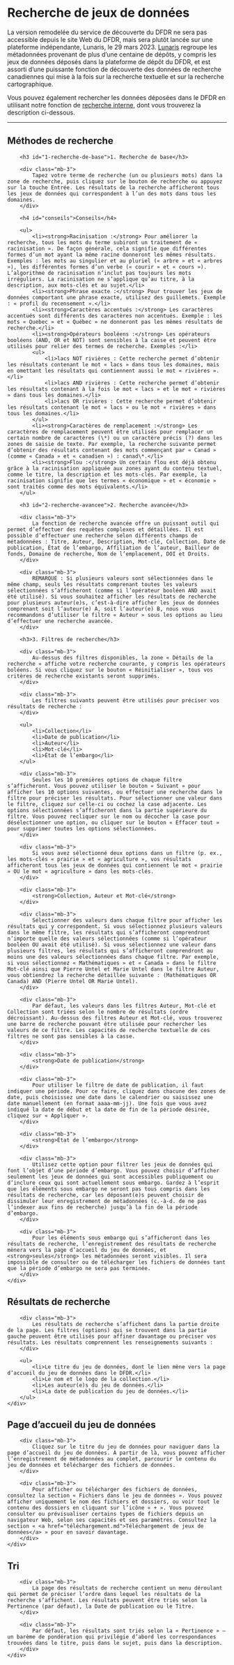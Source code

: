 # Recherche de jeux de données

La version remodelée du service de découverte du DFDR ne sera pas accessible depuis le site Web du DFDR, mais sera plutôt lancée sur une plateforme indépendante, Lunaris, le 29 mars 2023. [Lunaris](https://www.lunaris.ca/fr) regroupe les métadonnées provenant de plus d’une centaine de dépôts, y compris les jeux de données déposés dans la plateforme de dépôt du DFDR, et est assorti d’une puissante fonction de découverte des données de recherche canadiennes qui mise à la fois sur la recherche textuelle et sur la recherche cartographique.

Vous pouvez également rechercher les données déposées dans le DFDR en utilisant notre fonction de <a href="/repo/search?locale=fr" target="_blank">recherche interne</a>, dont vous trouverez la description ci-dessous.

<hr />

<div class="card-shadow mb-3">
    <div class="card-body">
        <h2 id="methodes-de-recherche">Méthodes de recherche</h2>

        <h3 id="1-recherche-de-base">1. Recherche de base</h3>

        <div class="mb-3">
            Tapez votre terme de recherche (un ou plusieurs mots) dans la zone de recherche, puis cliquez sur le bouton de recherche ou appuyez sur la touche Entrée. Les résultats de la recherche afficheront tous les jeux de données qui correspondent à l’un des mots dans tous les domaines.
        </div>

        <h4 id="conseils">Conseils</h4>

        <ul>
            <li><strong>Racinisation :</strong> Pour améliorer la recherche, tous les mots du terme subiront un traitement de « racinisation ». De façon générale, cela signifie que différentes formes d’un mot ayant la même racine donneront les mêmes résultats. Exemples : les mots au singulier et au pluriel (« arbre » et « arbres »), les différentes formes d’un verbe (« courir » et « cours »). L’algorithme de racinisation n’inclut pas toujours les mots irréguliers. La racinisation ne s’applique qu’au titre, à la description, aux mots-clés et au sujet.</li>
            <li><strong>Phrase exacte :</strong> Pour trouver les jeux de données comportant une phrase exacte, utilisez des guillemets. Exemple : « profil du recensement ».</li>
            <li><strong>Caractères accentués :</strong> Les caractères accentués sont différents des caractères non accentués. Exemple : les mots « Quebec » et « Québec » ne donneront pas les mêmes résultats de recherche.</li>
            <li><strong>Opérateurs booléens :</strong> Les opérateurs booléens (AND, OR et NOT) sont sensibles à la casse et peuvent être utilisés pour relier des termes de recherche. Exemples :</li>
            <ul>
                <li>lacs NOT rivières : Cette recherche permet d’obtenir les résultats contenant le mot « lacs » dans tous les domaines, mais en omettant les résultats qui contiennent aussi le mot « rivières ».</li>
                <li>lacs AND rivières : Cette recherche permet d’obtenir les résultats contenant à la fois le mot « lacs » et le mot « rivières » dans tous les domaines.</li>
                <li>lacs OR rivières : Cette recherche permet d’obtenir les résultats contenant le mot « lacs » ou le mot « rivières » dans tous les domaines.</li>
            </ul>
            <li><strong>Caractères de remplacement :</strong> Les caractères de remplacement peuvent être utilisés pour remplacer un certain nombre de caractères (\*) ou un caractère précis (?) dans les zones de saisie de texte. Par exemple, la recherche suivante permet d’obtenir des résultats contenant des mots commençant par « Canad » (comme « Canada » et « canadien ») : canad\*.</li>
            <li><strong>Flou :</strong> Un certain flou est déjà obtenu grâce à la racinisation appliquée aux zones ayant du contenu textuel, comme le titre, la description et les mots-clés. Par exemple, la racinisation signifie que les termes « économique » et « économie » sont traités comme des mots équivalents.</li>
        </ul>

        <h3 id="2-recherche-avancee">2. Recherche avancée</h3>

        <div class="mb-3">
            La fonction de recherche avancée offre un puissant outil qui permet d’effectuer des requêtes complexes et détaillées. Il est possible d’effectuer une recherche selon différents champs de métadonnées : Titre, Auteur, Description, Mot-clé, Collection, Date de publication, État de l’embargo, Affiliation de l’auteur, Bailleur de fonds, Domaine de recherche, Nom de l’emplacement, DOI et Droits.
        </div>

        <div class="mb-3">
            REMARQUE : Si plusieurs valeurs sont sélectionnées dans le même champ, seuls les résultats comprenant toutes les valeurs sélectionnées s’afficheront (comme si l’opérateur booléen AND avait été utilisé). Si vous souhaitez afficher les résultats de recherche pour plusieurs auteur(e)s, c’est-à-dire afficher les jeux de données comprenant soit l’auteur(e) A, soit l’auteur(e) B, nous vous recommandons d’utiliser le filtre « Auteur » sous les options au lieu d’effectuer une recherche avancée.
        </div>

        <h3>3. Filtres de recherche</h3>

        <div class="mb-3">
            Au-dessus des filtres disponibles, la zone « Détails de la recherche » affiche votre recherche courante, y compris les opérateurs boléens. Si vous cliquez sur le bouton « Réinitialiser », tous vos critères de recherche existants seront supprimés.
        </div>

        <div class="mb-3">
            Les filtres suivants peuvent être utilisés pour préciser vos résultats de recherche :
        </div>

        <ul>
            <li>Collection</li>
            <li>Date de publication</li>
            <li>Auteur</li>
            <li>Mot-clé</li>
            <li>État de l’embargo</li>
        </ul>

        <div class="mb-3">
            Seules les 10 premières options de chaque filtre s’afficheront. Vous pouvez utiliser le bouton « Suivant » pour afficher les 10 options suivantes, ou effectuer une recherche dans le filtre pour préciser les résultats. Pour sélectionner une valeur dans le filtre, cliquez sur celle-ci ou cochez la case adjacente. Les options sélectionnées s’afficheront dans la partie supérieure du filtre. Vous pouvez recliquer sur le nom ou décocher la case pour désélectionner une option, ou cliquer sur le bouton « Effacer tout » pour supprimer toutes les options sélectionnées.
        </div>

        <div class="mb-3">
            Si vous avez sélectionné deux options dans un filtre (p. ex., les mots-clés « prairie » et « agriculture », vos résultats afficheront tous les jeux de données qui contiennent le mot « prairie » OU le mot « agriculture » dans les mots-clés.
        </div>

        <div class="mb-3">
            <strong>Collection, Auteur et Mot-clé</strong>
        </div>

        <div class="mb-3">
            Sélectionner des valeurs dans chaque filtre pour afficher les résultats qui y correspondent. Si vous sélectionnez plusieurs valeurs dans le même filtre, les résultats qui s’afficheront comprendront n’importe quelle des valeurs sélectionnées (comme si l’opérateur booléen OU avait été utilisé). Si vous sélectionnez une valeur dans plusieurs filtres, les résultats qui s’afficheront comprendront au moins une des valeurs sélectionnées dans chaque filtre. Par exemple, si vous sélectionnez « Mathématiques » et « Canada » dans le filtre Mot-clé ainsi que Pierre Untel et Marie Untel dans le filtre Auteur, vous obtiendrez la recherche détaillée suivante : (Mathématiques OR Canada) AND (Pierre Untel OR Marie Untel).
        </div>

        <div class="mb-3">
            Par défaut, les valeurs dans les filtres Auteur, Mot-clé et Collection sont triées selon le nombre de résultats (ordre décroissant). Au-dessus des filtres Auteur et Mot-clé, vous trouverez une barre de recherche pouvant être utilisée pour rechercher les valeurs de ce filtre. Les capacités de recherche textuelle de ces filtres ne sont pas sensibles à la casse.
        </div>

        <div class="mb-3">
            <strong>Date de publication</strong>
        </div>

        <div class="mb-3">
            Pour utiliser le filtre de date de publication, il faut indiquer une période. Pour ce faire, cliquez dans chacune des zones de date, puis choisissez une date dans le calendrier ou saisissez une date manuellement (en format aaaa-mm-jj). Une fois que vous avez indiqué la date de début et la date de fin de la période désirée, cliquez sur « Appliquer ».
        </div>

        <div class="mb-3">
            <strong>État de l’embargo</strong>
        </div>

        <div class="mb-3">
            Utilisez cette option pour filtrer les jeux de données qui font l’objet d’une période d’embargo. Vous pouvez choisir d’afficher seulement les jeux de données qui sont accessibles publiquement ou d’inclure ceux qui sont actuellement sous embargo. Gardez à l’esprit que les éléments sous embargo ne seront pas tous compris dans les résultats de recherche, car les déposant(e)s peuvent choisir de dissimuler leur enregistrement de métadonnées (c.-à-d. de ne pas l’indexer aux fins de recherche) jusqu’à la fin de la période d’embargo.
        </div>

        <div class="mb-3">
            Pour les éléments sous embargo qui s’afficheront dans les résultats de recherche, l’enregistrement des résultats de recherche mènera vers la page d’accueil du jeu de données, et <strong>seules</strong> les métadonnées seront visibles. Il sera impossible de consulter ou de télécharger les fichiers de données tant que la période d’embargo ne sera pas terminée.
        </div>
    </div>
</div>

<div class="card-shadow mb-3">
    <div class="card-body">
        <h2 id="resultats-de-recherche">Résultats de recherche</h2>

        <div class="mb-3">
            Les résultats de recherche s’affichent dans la partie droite de la page. Les filtres (options) qui se trouvent dans la partie gauche peuvent être utilisés pour affiner davantage ou préciser vos résultats. Les résultats comprennent les renseignements suivants :
        </div>

        <ul>
            <li>Le titre du jeu de données, dont le lien mène vers la page d’accueil du jeu de données dans le DFDR.</li>
            <li>Le nom et le logo de la collection.</li>
            <li>Les auteur(e)s du jeu de données.</li>
            <li>La date de publication du jeu de données.</li>
        </ul>
    </div>
</div>





<div class="card-shadow mb-3">
    <div class="card-body">
        <h2 id="page-d’accueil-du-jeu-de-donnees">Page d’accueil du jeu de données</h2>

        <div class="mb-3">
            Cliquez sur le titre du jeu de données pour naviguer dans la page d’accueil du jeu de données. À partir de là, vous pouvez afficher l’enregistrement de métadonnées au complet, parcourir le contenu du jeu de données et télécharger des fichiers de données.
        </div>

        <div class="mb-3">
            Pour afficher ou télécharger des fichiers de données, consultez la section « Fichiers dans le jeu de données ». Vous pouvez afficher uniquement le nom des fichiers et dossiers, ou voir tout le contenu des dossiers en cliquant sur l’icône « + ». Vous pouvez consulter ou prévisualiser certains types de fichiers depuis un navigateur Web, selon ses capacités et ses paramètres. Consultez la section « <a href="téléchargement.md">Téléchargement de jeux de données</a> » pour en savoir davantage.
        </div>
    </div>
</div>

<div class="card-shadow mb-3">
    <div class="card-body">
        <h2 id="tri">Tri</h2>

        <div class="mb-3">
            La page des résultats de recherche contient un menu déroulant qui permet de préciser l’ordre dans lequel les résultats de la recherche s’affichent. Les résultats peuvent être triés selon la Pertinence (par défaut), la Date de publication ou le Titre.
        </div>

        <div class="mb-3">
            Par défaut, les résultats sont triés selon la « Pertinence » – un barème de pondération qui privilégie d’abord les correspondances trouvées dans le titre, puis dans le sujet, puis dans la description.
        </div>
    </div>
</div>
